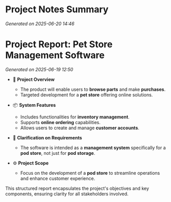 # Project Notes Summary

*Generated on 2025-06-20 14:46*

# Project Report: Pet Store Management Software

*Generated on 2025-06-19 12:50*

- 🐾 **Project Overview**
  - The product will enable users to **browse parts** and make **purchases**.
  - Targeted development for a **pet store** offering online solutions.

- 📦 **System Features**
  - Includes functionalities for **inventory management**.
  - Supports **online ordering** capabilities.
  - Allows users to create and manage **customer accounts**.

- 📝 **Clarification on Requirements**
  - The software is intended as a **management system** specifically for a **pod store**, not just for **pod storage**.
  
- ⚙️ **Project Scope**
  - Focus on the development of a **pod store** to streamline operations and enhance customer experience. 

This structured report encapsulates the project's objectives and key components, ensuring clarity for all stakeholders involved.